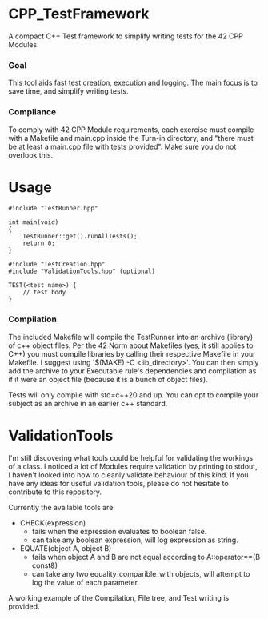 # CPP_TestFramework
A compact C++ Test framework to simplify writing tests for the 42 CPP Modules.

### Goal
This tool aids fast test creation, execution and logging. The main focus is to save time, and simplify writing tests.

### Compliance
To comply with 42 CPP Module requirements, each exercise must compile with a Makefile and main.cpp inside the Turn-in directory, and "there must be at least a main.cpp file with tests provided". Make sure you do not overlook this.

# Usage
```
#include "TestRunner.hpp"

int	main(void)
{
	TestRunner::get().runAllTests();
	return 0;
}
```
```
#include "TestCreation.hpp"
#include "ValidationTools.hpp" (optional)

TEST(<test name>) {
	// test body
}
```

### Compilation
The included Makefile will compile the TestRunner into an archive (library) of c++ object files.
Per the 42 Norm about Makefiles (yes, it still applies to C++) you must compile libraries by calling their respective Makefile in your Makefile. I suggest using '$(MAKE) -C <lib_directory>'. You can then simply add the archive to your Executable rule's dependencies and compilation as if it were an object file (because it is a bunch of object files).

Tests will only compile with std=c++20 and up. You can opt to compile your subject as an archive in an earlier c++ standard.

# ValidationTools
I'm still discovering what tools could be helpful for validating the workings of a class. I noticed a lot of Modules require validation by printing to stdout, I haven't looked into how to cleanly validate behaviour of this kind. If you have any ideas for useful validation tools, please do not hesitate to contribute to this repository.

Currently the available tools are:
- CHECK(expression)
	- fails when the expression evaluates to boolean false.
	- can take any boolean expression, will log expression as string.
- EQUATE(object A, object B)
	- fails when object A and B are not equal according to A::operator==(B const&)
	- can take any two equality_comparible_with objects, will attempt to log the value of each parameter.


A working example of the Compilation, File tree, and Test writing is provided.
